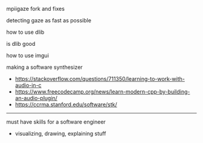 mpiigaze fork and fixes

detecting gaze as fast as possible

how to use dlib

is dlib good

how to use imgui

making a software synthesizer
- https://stackoverflow.com/questions/711350/learning-to-work-with-audio-in-c
- https://www.freecodecamp.org/news/learn-modern-cpp-by-building-an-audio-plugin/
- https://ccrma.stanford.edu/software/stk/



---

must have skills for a software engineer
- visualizing, drawing, explaining stuff